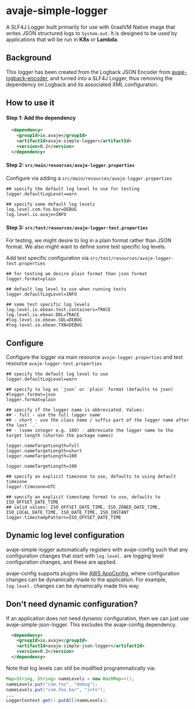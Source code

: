 # avaje-simple-logger

A SLF4J Logger built primarily for use with GraalVM Native image that writes JSON structured logs to `System.out`.
It is designed to be used by applications that will be run in **K8s** or **Lambda**.


## Background

This logger has been created from the Logback JSON Encoder from [avaje-logback-encoder](https://github.com/avaje/avaje-logback-encoder),
and turned into a SLF4J Logger, thus removing the dependency on Logback and its associated XML configuration.


## How to use it

#### Step 1: Add the dependency

```xml
  <dependency>
    <groupId>io.avaje</groupId>
    <artifactId>avaje-simple-logger</artifactId>
    <version>0.2</version>
  </dependency>
```

#### Step 2: `src/main/resources/avaje-logger.properties`

Configure via adding a `src/main/resources/avaje-logger.properties`
```properties
## specify the default log level to use for testing
logger.defaultLogLevel=warn

## specify some default log levels
log.level.com.foo.bar=DEBUG
log.level.io.avaje=INFO
```

#### Step 3: `src/test/resources/avaje-logger-test.properties`

For testing, we might desire to log in a plain format rather than JSON format.
We also might want to define some test specific log levels.

Add test specific configuration via `src/test/resources/avaje-logger-test.properties`

```properties
## for testing we desire plain format than json format
logger.format=plain

## default log level to use when running tests
logger.defaultLogLevel=INFO

## some test specific log levels
log.level.io.ebean.test.containers=TRACE
log.level.io.ebean.DDL=TRACE
#log.level.io.ebean.SQL=DEBUG
#log.level.io.ebean.TXN=DEBUG
```

## Configure

Configure the logger via main resource `avaje-logger.properties`
and test resource `avaje-logger-test.properties`


```properties
## specify the default log level to use
logger.defaultLogLevel=warn

## specify to log as `json` or `plain` format (defaults to json)
#logger.format=json
logger.format=plain

## specify if the logger name is abbreviated. Values:
## - full - use the full logger name
## - short - use the class name / suffix part of the logger name after the last `.`
## - (some integer e.g. 100) - abbreviate the logger name to the target length (shorten the package names)

logger.nameTargetLength=full
logger.nameTargetLength=short
logger.nameTargetLength=100

logger.nameTargetLength=100

## specify an explicit timezone to use, defaults to using default timezone
logger.timezone=UTC

## specify an explicit timestamp format to use, defaults to ISO_OFFSET_DATE_TIME
## valid values: ISO_OFFSET_DATE_TIME, ISO_ZONED_DATE_TIME, ISO_LOCAL_DATE_TIME, ISO_DATE_TIME, ISO_INSTANT
logger.timestampPattern=ISO_OFFSET_DATE_TIME

```


## Dynamic log level configuration

avaje-simple-logger automatically registers with avaje-config such that any configuration changes that
start with `log.level.` are logging level configuration changes, and these are applied.

avaje-config supports plugins like [AWS AppConfig](https://avaje.io/config/#aws-appconfig), where
configuration changes can be dynamically made to the application. For example, `log.level.` changes
can be dynamically made this way.


## Don't need dynamic configuration?

If an application does not need dynamic configuration, then we can just use avaje-simple-json-logger.
This excludes the avaje-config dependency.

```xml
  <dependency>
    <groupId>io.avaje</groupId>
    <artifactId>avaje-simple-json-logger</artifactId>
    <version>0.2</version>
  </dependency>
```

Note that log levels can still be modified programmatically via:

```java
Map<String, String> nameLevels = new HashMap<>();
nameLevels.put("com.foo", "debug");
nameLevels.put("com.foo.bar", "info");
...
LoggerContext.get().putAll(nameLevels);
```

